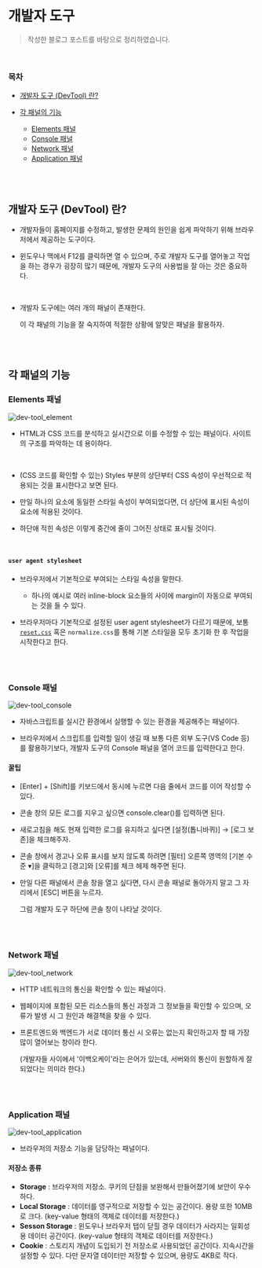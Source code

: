 # 개발자 도구

> 작성한 블로그 포스트를 바탕으로 정리하였습니다.

<br/>

### 목차

- <a href="https://github.com/SangYoonLee1231/TIL/blob/main/Etc/DevTools.md#%EA%B0%9C%EB%B0%9C%EC%9E%90-%EB%8F%84%EA%B5%AC-devtool-%EB%9E%80">개발자 도구 (DevTool) 란?</a>
- <a href="https://github.com/SangYoonLee1231/TIL/blob/main/Etc/DevTools.md#%EA%B0%81-%ED%8C%A8%EB%84%90%EC%9D%98-%EA%B8%B0%EB%8A%A5">각 패널의 기능</a>

  - <a href="https://github.com/SangYoonLee1231/TIL/blob/main/Etc/DevTools.md#elements-%ED%8C%A8%EB%84%90">Elements 패널</a>
  - <a href="https://github.com/SangYoonLee1231/TIL/blob/main/Etc/DevTools.md#console-%ED%8C%A8%EB%84%90">Console 패널</a>
  - <a href="https://github.com/SangYoonLee1231/TIL/blob/main/Etc/DevTools.md#network-%ED%8C%A8%EB%84%90">Network 패널</a>
  - <a href="https://github.com/SangYoonLee1231/TIL/blob/main/Etc/DevTools.md#application-%ED%8C%A8%EB%84%90">Application 패널</a>

<br/><br/>

## 개발자 도구 (DevTool) 란?

- 개발자들이 홈페이지를 수정하고, 발생한 문제의 원인을 쉽게 파악하기 위해 브라우저에서 제공하는 도구이다.

- 윈도우나 맥에서 F12를 클릭하면 열 수 있으며, 주로 개발자 도구를 열어놓고 작업을 하는 경우가 굉장히 많기 때문에, 개발자 도구의 사용법을 잘 아는 것은 중요하다.

<br/>

- 개발자 도구에는 여러 개의 패널이 존재한다.

  이 각 패널의 기능을 잘 숙지하여 적절한 상황에 알맞은 패널을 활용하자.

<br/><br/>

## 각 패널의 기능

### Elements 패널

<img alt="dev-tool_element" src="img/dev-tool_element.png">

- HTML과 CSS 코드를 분석하고 실시간으로 이를 수정할 수 있는 패널이다. 사이트의 구조를 파악하는 데 용이하다.

 <br/>

- (CSS 코드를 확인할 수 있는) Styles 부분의 상단부터 CSS 속성이 우선적으로 적용되는 것을 표시한다고 보면 된다.

- 만일 하나의 요소에 동일한 스타일 속성이 부여되었다면, 더 상단에 표시된 속성이 요소에 적용된 것이다.

- 하단애 적힌 속성은 이렇게 중간에 줄이 그어진 상태로 표시될 것이다.

<br/>

#### <code>user agent stylesheet</code>

- 브라우저에서 기본적으로 부여되는 스타일 속성을 말한다.

  - 하나의 예시로 여러 inline-block 요소들의 사이에 margin이 자동으로 부여되는 것을 들 수 있다.

- 브라우저마다 기본적으로 설정된 user agent stylesheet가 다르기 때문에, 보통 <a href="https://github.com/SangYoonLee1231/TIL/blob/main/HTML%20%26%20CSS/css_piece_info.md#reset-css"><code>reset.css</code></a> 혹은 <code>normalize.css</code>를 통해 기본 스타일을 모두 초기화 한 후 작업을 시작한다고 한다.

<br/><br/>

### Console 패널

<img alt="dev-tool_console" src="img/dev-tool_console.png">

- 자바스크립트를 실시간 환경에서 실행할 수 있는 환경을 제공해주는 패널이다.

- 브라우저에서 스크립트를 입력할 일이 생길 때 보통 다른 외부 도구(VS Code 등)를 활용하기보다, 개발자 도구의 Console 패널을 열어 코드를 입력한다고 한다.

#### 꿀팁

- [Enter] + [Shift]를 키보드에서 동시에 누르면 다음 줄에서 코드를 이어 작성할 수 있다.

- 콘솔 창의 모든 로그를 지우고 싶으면 console.clear()를 입력하면 된다.

- 새로고침을 해도 현재 입력한 로그를 유지하고 싶다면 [설정(톱니바퀴)] → [로그 보존]을 체크해주자.

- 콘솔 창에서 경고나 오류 표시를 보지 않도록 하려면 [필터] 오른쪽 영역의 [기본 수준 ▾]을 클릭하고 [경고]와 [오류]를 체크 헤제 해주면 된다.

- 만일 다른 패널에서 콘솔 창을 열고 싶다면, 다시 콘솔 패널로 돌아가지 말고 그 자리에서 [ESC] 버튼을 누르자.

  그럼 개발자 도구 하단에 콘솔 창이 나타날 것이다.

<br/><br/>

### Network 패널

<img alt="dev-tool_network" src="img/dev-tool_network.png">

- HTTP 네트워크의 통신을 확인할 수 있는 패널이다.

- 웹페이지에 포함된 모든 리소스들의 통신 과정과 그 정보들을 확인할 수 있으며, 오류가 발생 시 그 원인과 해결책을 찾을 수 있다.

- 프론트엔드와 백엔드가 서로 데이터 통신 시 오류는 없는지 확인하고자 할 때 가장 많이 열어보는 창이라 한다.

  (개발자들 사이에서 '이백오케이'라는 은어가 있는데, 서버와의 통신이 원할하게 잘 되었다는 의미라 한다.)

<br/><br/>

### Application 패널

<img alt="dev-tool_application" src="img/dev-tool_application.png">

- 브라우저의 저장소 기능을 담당하는 패널이다.

#### 저장소 종류

- <strong>Storage</strong> : 브라우저의 저장소. 쿠키의 단점을 보완해서 만들어졌기에 보안이 우수하다.
- <strong>Local Storage</strong> : 데이터를 영구적으로 저장할 수 있는 공간이다. 용량 또한 10MB로 크다. (key-value 형태의 객체로 데이터를 저장한다.)
- <strong>Sesson Storage</strong> : 윈도우나 브라우저 탭이 닫힐 경우 데이터가 사라지는 일회성용 데이터 공간이다.
  (key-value 형태의 객체로 데이터를 저장한다.)
- <strong>Cookie</strong> : 스토리지 개념이 도입되기 전 저장소로 사용되었던 공간이다. 지속시간을 설정할 수 있다. 다만 문자열 데이터만 저장할 수 있으며, 용량도 4KB로 작다.
